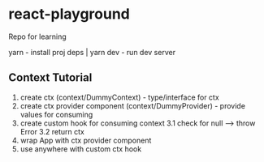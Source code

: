 # react-playground

Repo for learning

yarn - install proj deps | yarn dev - run dev server

## Context Tutorial

1. create ctx (context/DummyContext) - type/interface for ctx
2. create ctx provider component (context/DummyProvider) - provide values for consuming
3. create custom hook for consuming context
   3.1 check for null --> throw Error
   3.2 return ctx
4. wrap App with ctx provider component
5. use anywhere with custom ctx hook
